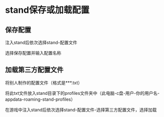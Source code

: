 # stand保存或加载配置

## 保存配置

注入stand后依次选择stand-配置文件

选择保存配置并输入配置名称

## 加载第三方配置文件

将别人制作的配置文件（格式是\*\*\*.txt）

将此txt文件放入stand目录下的profiles文件夹中（此电脑-c盘-用户-你的用户名-appdata-roaming-stand-profiles）

在游戏中注入stand后依次选择stand-配置文件-选择第三方配置文件，选择加载
